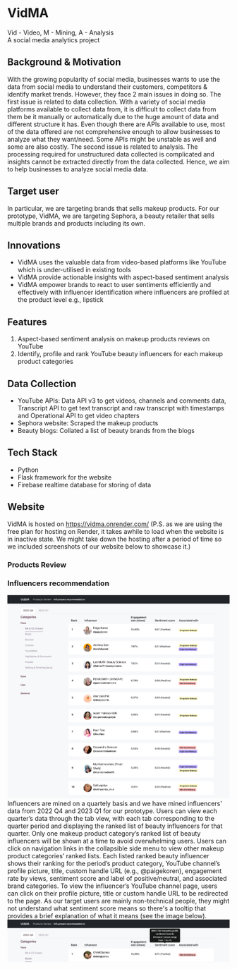 # VidMA
Vid - Video, M - Mining, A - Analysis<br>
A social media analytics project 

## Background & Motivation
With the growing popularity of social media, businesses wants to use the data from social media to understand their customers, competitors & identify market trends. However, they face 2 main issues in doing so. The first issue is related to data collection. With a variety of social media platforms available to collect data from, it is difficult to collect data from them be it manually or automatically due to the huge amount of data and different structure it has. Even though there are APIs available to use, most of the data offered are not comprehensive enough to allow businesses to analyze what they want/need. Some APIs might be unstable as well and some are also costly. The second issue is related to analysis. The processing required for unstructured data collected is complicated and insights cannot be extracted directly from the data collected. Hence, we aim to help businesses to analyze social media data.

## Target user
In particular, we are targeting brands that sells makeup products. For our prototype, VidMA, we are targeting Sephora, a beauty retailer that sells multiple brands and products including its own.

## Innovations
- VidMA uses the valuable data from video-based platforms like YouTube which is under-utilised in existing tools
- VidMA provide actionable insights with aspect-based sentiment analysis
- VidMA empower brands to react to user sentiments efficiently and effectively with influencer identification where influencers are profiled at the product level e.g., lipstick

## Features
1. Aspect-based sentiment analysis on makeup products reviews on YouTube
2. Identify, profile and rank YouTube beauty influencers for each makeup product categories

## Data Collection
- YouTube APIs: Data API v3 to get videos, channels and comments data, Transcript API to get text transcript and raw transcript with timestamps and Operational API to get video chapters
- Sephora website: Scraped the makeup products
- Beauty blogs: Collated a list of beauty brands from the blogs

## Tech Stack
- Python
- Flask framework for the website
- Firebase realtime database for storing of data

## Website
VidMA is hosted on https://vidma.onrender.com/ (P.S. as we are using the free plan for hosting on Render, it takes awhile to load when the website is in inactive state. We might take down the hosting after a period of time so we included screenshots of our website below to showcase it.)
### Products Review


### Influencers recommendation
![Image of the list of up to top 10 beauty influencers for BB & CC cream](images/influencers_recommendation_ss_1.png)
Influencers are mined on a quartely basis and we have mined influencers' data from 2022 Q4 and 2023 Q1 for our prototype. Users can view each quarter’s data through the tab view, with each tab corresponding to the quarter period and displaying the ranked list of beauty influencers for that quarter. Only one makeup product category’s ranked list of beauty influencers will be shown at a time to avoid overwhelming users. Users can click on navigation links in the collapsible side menu to view other makeup product categories’ ranked lists. Each listed ranked beauty influencer shows their ranking for the period’s product category, YouTube channel’s profile picture, title, custom handle URL (e.g., @paigekoren), engagement rate by views, sentiment score and label of positive/neutral, and associated brand categories. To view the influencer’s YouTube channel page, users can click on their profile picture, title or custom handle URL to be redirected to the page. As our target users are mainly non-technical people, they might not understand what sentiment score means so there's a tooltip that provides a brief explanation of what it means (see the image below).
 ![Brief explanation of what sentiment score means](images/influencers_recommendation_ss_2.png)
